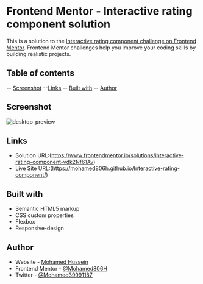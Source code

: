 # Frontend Mentor - Interactive rating component solution

This is a solution to the [Interactive rating component challenge on Frontend Mentor](https://www.frontendmentor.io/challenges/interactive-rating-component-koxpeBUmI). Frontend Mentor challenges help you improve your coding skills by building realistic projects.

## Table of contents

-- [Screenshot](#screenshot)
--[Links](#links)
-- [Built with](#built-with)
-- [Author](#author)

## Screenshot

![desktop-preview](https://user-images.githubusercontent.com/91362640/213245227-7aa748db-c863-4847-bf20-c514d339d288.jpg)

## Links

- Solution URL:(https://www.frontendmentor.io/solutions/interactive-rating-component-vdk2Nf61Av)
- Live Site URL:(https://mohamed806h.github.io/Interactive-rating-component/)

## Built with

- Semantic HTML5 markup
- CSS custom properties
- Flexbox
- Responsive-design

## Author

- Website - [Mohamed Hussein](https://mohameds7s-portfolio.netlify.app/)
- Frontend Mentor - [@Mohamed806H](https://www.frontendmentor.io/profile/Mohamed806H)
- Twitter - [@Mohamed39991187](https://www.twitter.com/Mohamed39991187)
